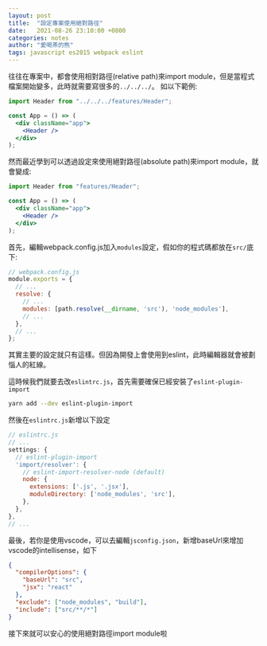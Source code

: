 ```yaml
---
layout: post
title:  "設定專案使用絕對路徑"
date:   2021-08-26 23:10:00 +0800
categories: notes
author: "愛喝茶的熊"
tags: javascript es2015 webpack eslint
---
```

往往在專案中，都會使用相對路徑(relative path)來import module，但是當程式檔案開始變多，此時就需要寫很多的`../../../`。
如以下範例:

```jsx
import Header from "../../../features/Header";

const App = () => (
  <div className="app">
    <Header />
  </div>
);
```

然而最近學到可以透過設定來使用絕對路徑(absolute path)來import module，就會變成:
```jsx
import Header from "features/Header";

const App = () => (
  <div className="app">
    <Header />
  </div>
);
```

首先，編輯webpack.config.js加入`modules`設定，假如你的程式碼都放在`src/`底下:
```js
// webpack.config.js
module.exports = {
  // ...
  resolve: {
    // ...
    modules: [path.resolve(__dirname, 'src'), 'node_modules'],
    // ...
  },
  // ...
};
```
其實主要的設定就只有這樣。但因為開發上會使用到eslint，此時編輯器就會被劃惱人的紅線。

這時候我們就要去改`eslintrc.js`，首先需要確保已經安裝了`eslint-plugin-import`
```sh
yarn add --dev eslint-plugin-import
```
然後在`eslintrc.js`新增以下設定
```js
// eslintrc.js
// ...
settings: {
  // eslint-plugin-import
  'import/resolver': {
    // eslint-import-resolver-node (default)
    node: {
      extensions: ['.js', '.jsx'],
      moduleDirectory: ['node_modules', 'src'],
    },
  },
},
// ...
```

最後，若你是使用vscode，可以去編輯`jsconfig.json`，新增baseUrl來增加vscode的intellisense，如下
```json
{
  "compilerOptions": {
    "baseUrl": "src",
    "jsx": "react"
  },
  "exclude": ["node_modules", "build"],
  "include": ["src/**/*"]
}
```

接下來就可以安心的使用絕對路徑import module啦